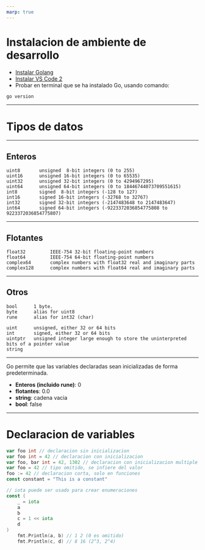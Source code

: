```yaml
---
marp: true
---
```


# Instalacion de ambiente de desarrollo
- [Instalar Golang](https://go.dev/dl/)
- [Instalar VS Code 2](https://code.visualstudio.com/Download)
- Probar en terminal que se ha instalado Go, usando comando:
```bash
go version
```

---

# Tipos de datos

---

## Enteros
```
uint8       unsigned  8-bit integers (0 to 255)
uint16      unsigned 16-bit integers (0 to 65535)
uint32      unsigned 32-bit integers (0 to 4294967295)
uint64      unsigned 64-bit integers (0 to 18446744073709551615)
int8        signed  8-bit integers (-128 to 127)
int16       signed 16-bit integers (-32768 to 32767)
int32       signed 32-bit integers (-2147483648 to 2147483647)
int64       signed 64-bit integers (-9223372036854775808 to 9223372036854775807)
```

---

## Flotantes
```
float32         IEEE-754 32-bit floating-point numbers
float64         IEEE-754 64-bit floating-point numbers
complex64       complex numbers with float32 real and imaginary parts
complex128      complex numbers with float64 real and imaginary parts
```
---
## Otros
```
bool      1 byte.
byte      alias for uint8
rune      alias for int32 (char)

uint      unsigned, either 32 or 64 bits
int       signed, either 32 or 64 bits
uintptr   unsigned integer large enough to store the uninterpreted bits of a pointer value
string
```
---
Go permite que las variables declaradas sean inicializadas de forma predeterminada.
- **Enteros (incluido rune)**: 0
- **flotantes**: 0.0
- **string**: cadena vacia
- **bool**: false

---

# Declaracion de variables

```go
var foo int // declaracion sin inicializacion
var foo int = 42 // declaracion con inicializacion
var foo, bar int = 42, 1302 // declaracion con inicializacion multiple
var foo = 42 // tipo omitido, se infiere del valor
foo := 42 // declaracion corta, solo en funciones
const constant = "This is a constant"

// iota puede ser usado para crear enumeraciones
const (
    _ = iota
    a
    b
    c = 1 << iota
    d
)
    fmt.Println(a, b) // 1 2 (0 es omitido)
    fmt.Println(c, d) // 8 16 (2^3, 2^4)
```